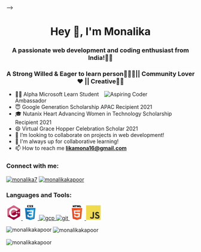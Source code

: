 
<!-- ### Hi there 👋

<!--
**MonalikaKapoor/MonalikaKapoor** is a ✨ _special_ ✨ repository because its `README.md` (this file) appears on your GitHub profile.

Here are some ideas to get you started:

- 🔭 I’m currently working on ...
- 🌱 I’m currently learning ...
- 👯 I’m looking to collaborate on ...
- 🤔 I’m looking for help with ...
- 💬 Ask me about ...
- 📫 How to reach me: ...
- 😄 Pronouns: ...
- ⚡ Fun fact: ...
-->
 -->
<h1 align="center">Hey 👋, I'm Monalika</h1>
<h3 align="center">A passionate web development and coding enthusiast from India!👩‍💻</h3>
<h3 align="center">A Strong Willed & Eager to learn person🙋‍♀️😄|| Community Lover ❤️ || Creative👩‍🎨</h3>
<img align="right" alt="Aspiring Coder" width="48%" height="50%" src="https://user-images.githubusercontent.com/67543895/119683791-92dd1680-be61-11eb-84a6-b44625c4096c.png">

- 🙋‍♀️ Alpha Microsoft Learn Student Ambassador
- 😇 Google Generation Scholarship APAC Recipient 2021
- 🎓 Nutanix Heart Advancing Women in Technology Scholarship Recipient 2021
- 😄 Virtual Grace Hopper Celebration Scholar 2021
- 👯 I’m looking to collaborate on projects in web development!
- 🙌 I'm always up for collaborative learning!
- 📫 How to reach me **likamona16@gmail.com**

<h3 align="left">Connect with me:</h3>


<p align="left">

<a href="https://linkedin.com/in/monalika7" target="blank"><img align="center" src="https://user-images.githubusercontent.com/67543895/119684673-5100a000-be62-11eb-9750-91ac8dfd078b.png" alt="monalika7" height="50" width="50" /></a>
<a href="https://twitter.com/monalikakapoor" target="blank"><img align="center" src="https://user-images.githubusercontent.com/67543895/119684902-84432f00-be62-11eb-9cd8-313478c7b293.png" alt="monalikakapoor" height="50" width="50" /></a>

<!-- <a href="https://medium.com/@monalika7" target="blank"><img align="center" src="https://user-images.githubusercontent.com/67543895/119685040-a472ee00-be62-11eb-9126-2fac026b5cec.png" alt="@monalika7" height="30" width="40" /></a> -->
</p>

<h3 align="left">Languages and Tools:</h3>
<p align="left"> <a href="https://www.w3schools.com/cpp/" target="_blank"> <img src="https://raw.githubusercontent.com/devicons/devicon/master/icons/cplusplus/cplusplus-original.svg" alt="cplusplus" width="40" height="40"/> </a> <a href="https://www.w3schools.com/css/" target="_blank"> <img src="https://raw.githubusercontent.com/devicons/devicon/master/icons/css3/css3-original-wordmark.svg" alt="css3" width="40" height="40"/> </a> <a href="https://cloud.google.com" target="_blank"> <img src="https://www.vectorlogo.zone/logos/google_cloud/google_cloud-icon.svg" alt="gcp" width="40" height="40"/> </a> <a href="https://git-scm.com/" target="_blank"> <img src="https://www.vectorlogo.zone/logos/git-scm/git-scm-icon.svg" alt="git" width="40" height="40"/> </a> <a href="https://www.w3.org/html/" target="_blank"> <img src="https://raw.githubusercontent.com/devicons/devicon/master/icons/html5/html5-original-wordmark.svg" alt="html5" width="40" height="40"/> </a> <a href="https://developer.mozilla.org/en-US/docs/Web/JavaScript" target="_blank"> <img src="https://raw.githubusercontent.com/devicons/devicon/master/icons/javascript/javascript-original.svg" alt="javascript" width="40" height="40"/> </a> </p>


<p><img align="left" src="https://github-readme-stats.vercel.app/api/top-langs?username=monalikakapoor&show_icons=true&locale=en&layout=compact" alt="monalikakapoor" /></p>

<p>&nbsp;<img align="center" src="https://github-readme-stats.vercel.app/api?username=monalikakapoor&show_icons=true&locale=en" alt="monalikakapoor" /></p>

<p><img align="center" src="https://github-readme-streak-stats.herokuapp.com/?user=monalikakapoor&" alt="monalikakapoor" /></p>
